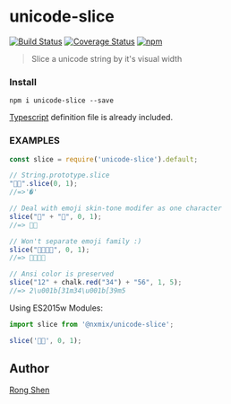 # unicode-slice

[![Build Status](https://travis-ci.org/NXMIX/unicode-slice.svg?branch=master)](https://travis-ci.org/NXMIX/unicode-slice)
[![Coverage Status](https://coveralls.io/repos/github/NXMIX/unicode-slice/badge.svg)](https://coveralls.io/github/NXMIX/unicode-slice)
[![npm](https://img.shields.io/npm/v/unicode-slice.svg?maxAge=1000)](https://www.npmjs.com/package/unicode-slice/)

> Slice a unicode string by it's visual width

### Install

`npm i unicode-slice --save`

[Typescript](https://www.typescriptlang.org) definition file is already included.

### EXAMPLES

```js
const slice = require('unicode-slice').default;

// String.prototype.slice
"👶🏽".slice(0, 1);
//=>'�'

// Deal with emoji skin-tone modifer as one character
slice("👶" + "🏽", 0, 1);
//=> 👶🏽

// Won't separate emoji family :)
slice("👩‍👩‍👦‍👦", 0, 1);
//=> 👩‍👩‍👦‍👦

// Ansi color is preserved
slice("12" + chalk.red("34") + "56", 1, 5);
//=> 2\u001b[31m34\u001b[39m5
```

Using ES2015w Modules:

```ts
import slice from '@nxmix/unicode-slice';

slice('👶🏽', 0, 1);
```

## Author

[Rong Shen](https://github.com/jacobbubu)
